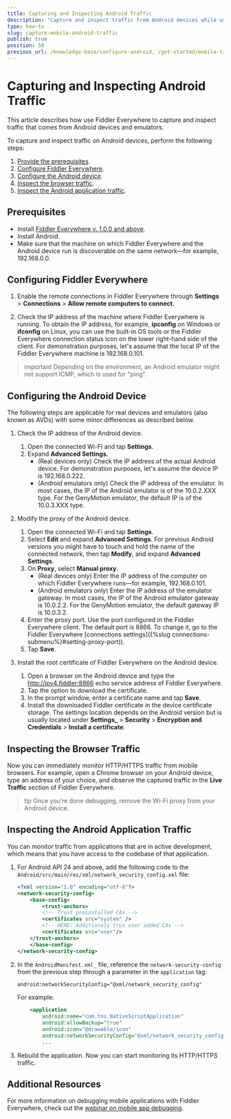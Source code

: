 ```yaml
---
title: Capturing and Inspecting Android Traffic
description: "Capture and inspect traffic from Android devices while using the Fiddler Everywhere web-debugging HTTP-proxy tool."
type: how-to
slug: capture-mobile-android-traffic
publish: true
position: 50
previous_url: /knowledge-base/configure-android, /get-started/mobile-traffic/configure-android
---
```


# Capturing and Inspecting Android Traffic

This article describes how use Fiddler Everywhere to capture and inspect traffic that comes from Android devices and emulators.

To capture and inspect traffic on Android devices, perform the following steps:

1. [Provide the prerequisites](#prerequisites).
1. [Configure Fiddler Everywhere](#configuring-fiddler-everywhere).
1. [Configure the Android device](#configuring-the-android-device).
1. [Inspect the browser traffic](#inspecting-the-browser-traffic).
1. [Inspect the Android application traffic](#inspecting-the-android-application-traffic).

## Prerequisites

- Install [Fiddler Everywhere v. 1.0.0 and above](https://www.telerik.com/download/fiddler-everywhere).
- Install Android.
- Make sure that the machine on which Fiddler Everywhere and the Android device run is discoverable on the same network&mdash;for example, 192.168.0.0.

## Configuring Fiddler Everywhere

1. Enable the remote connections in Fiddler Everywhere through **Settings** > **Connections** > **Allow remote computers to connect**.

2. Check the IP address of the machine where Fiddler Everywhere is running. To obtain the IP address, for example, **ipconfig** on Windows or **ifconfig** on Linux, you can use the built-in OS tools or the Fiddler Everywhere connection status icon on the lower right-hand side of the client. For demonstration purposes, let's assume that the local IP of the Fiddler Everywhere machine is 192.168.0.101.

>important Depending on the environment, an Android emulator might not support ICMP, which is used for "ping".

## Configuring the Android Device

The following steps are applicable for real devices and emulators (also known as AVDs) with some minor differences as described below.

1. Check the IP address of the Android device.
    1. Open the connected Wi-Fi and tap **Settings**.
    1. Expand **Advanced Settings**.
       - (Real devices only) Check the IP address of the actual Android device. For demonstration purposes, let's assume the device IP is 192.168.0.222.
       - (Android emulators only) Check the IP address of the emulator. In most cases, the IP of the Android emulator is of the 10.0.2.XXX type. For the GenyMotion emulator, the default IP is of the 10.0.3.XXX type.

1. Modify the proxy of the Android device.
    1. Open the connected Wi-Fi and tap **Settings**.
    1. Select **Edit** and expand **Advanced Settings**. For previous Android versions you might have to touch and hold the name of the connected network, then tap **Modify**, and expand **Advanced Settings**.
    1. On **Proxy**, select **Manual proxy**.
       - (Real devices only) Enter the IP address of the computer on which Fiddler Everywhere runs&mdash;for example, 192.168.0.101.
       - (Android emulators only) Enter the IP address of the emulator gateway. In most cases, the IP of the Android emulator gateway is 10.0.2.2. For the GenyMotion emulator, the default gateway IP is 10.0.3.2.
    1. Enter the proxy port. Use the port configured in the Fiddler Everywhere client. The default port is 8866. To change it, go to the Fiddler Everywhere [connections settings]({%slug connections-submenu%}#setting-proxy-port)).
    1. Tap **Save**.

1. Install the root certificate of Fiddler Everywhere on the Android device.
    1. Open a browser on the Android device and type the http://ipv4.fiddler:8866 echo service address of Fiddler Everywhere.
    1. Tap the option to download the certificate.
    1. In the prompt window, enter a certificate name and tap **Save**.
    1. Install the downloaded Fiddler certificate in the device certificate storage. The settings location depends on the Android version but is usually located under **Settings_** > **Security** > **Encryption and Credentials** > **Install a certificate**.

## Inspecting the Browser Traffic

Now you can immediately monitor HTTP/HTTPS traffic from mobile browsers. For example, open a Chrome browser on your Android device, type an address of your choice, and observe the captured traffic in the **Live Traffic** section of Fiddler Everywhere.

>tip Once you’re done debugging, remove the Wi-Fi proxy from your Android device.

## Inspecting the Android Application Traffic

You can monitor traffic from applications that are in active development, which means that you have access to the codebase of that application.

1. For Android API 24 and above, add the following code to the `Android/src/main/res/xml/network_security_config.xml` file:

    ```XML
    <?xml version="1.0" encoding="utf-8"?>
    <network-security-config>
        <base-config>
            <trust-anchors>
            <!-- Trust preinstalled CAs -->
            <certificates src="system" />
            <!-- HERE: Additionaly trus user added CAs -->
            <certificates src="user"/>
        </trust-anchors>
        </base-config>
    </network-security-config>
    ```

1. In the `AndroidManifest.xml_` file, reference the `network-security-config` from the previous step through a parameter in the `application` tag:

    ```XML
    android:networkSecurityConfig="@xml/network_security_config"
    ```

    For example:

    ```XML
        <application
            android:name="com.tns.NativeScriptApplication"
            android:allowBackup="true"
            android:icon="@drawable/icon"
            android:networkSecurityConfig="@xml/network_security_config">
            ...
    ```

1. Rebuild the application. Now you can start monitoring its HTTP/HTTPS traffic.

## Additional Resources

For more information on debugging mobile applications with Fiddler Everywhere, check out the [webinar on mobile app debugging](https://www.telerik.com/webinars/fiddler/how-to-debug-ios-and-android-mobile-apps-with-fiddler).
